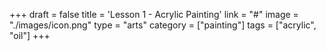 +++
draft = false
title = 'Lesson 1 - Acrylic Painting'
link = "#"
image = "./images/icon.png"
type = "arts"
category = ["painting"]
tags = ["acrylic", "oil"]
+++